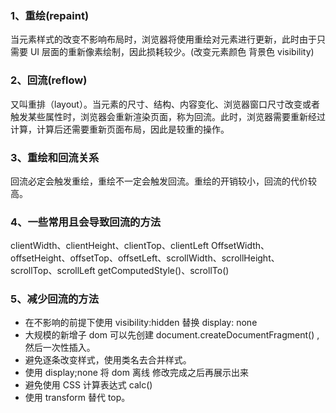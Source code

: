 ### 1、重绘(repaint)

当元素样式的改变不影响布局时，浏览器将使用重绘对元素进行更新，此时由于只需要 UI 层面的重新像素绘制，因此损耗较少。(改变元素颜色 背景色 visibility)

### 2、回流(reflow)

又叫重排（layout）。当元素的尺寸、结构、内容变化、浏览器窗口尺寸改变或者触发某些属性时，浏览器会重新渲染页面，称为回流。此时，浏览器需要重新经过计算，计算后还需要重新页面布局，因此是较重的操作。

### 3、重绘和回流关系

回流必定会触发重绘，重绘不一定会触发回流。重绘的开销较小，回流的代价较高。

### 4、一些常用且会导致回流的方法

clientWidth、clientHeight、clientTop、clientLeft OffsetWidth、offsetHeight、offsetTop、offsetLeft、scrollWidth、scrollHeight、scrollTop、scrollLeft getComputedStyle()、scrollTo()

### 5、减少回流的方法

- 在不影响的前提下使用 visibility:hidden 替换 display: none
- 大规模的新增子 dom 可以先创建 document.createDocumentFragment() ,然后一次性插入。
- 避免逐条改变样式，使用类名去合并样式。
- 使用 display;none 将 dom 离线 修改完成之后再展示出来
- 避免使用 CSS 计算表达式 calc()
- 使用 transform 替代 top。
